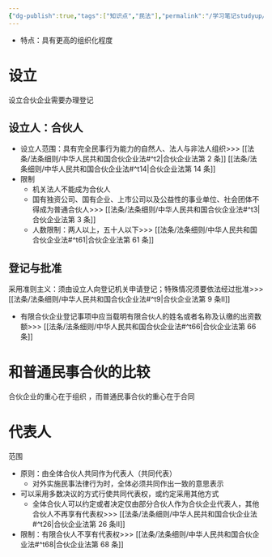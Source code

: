 ```yaml
---
{"dg-publish":true,"tags":["知识点","民法"],"permalink":"/学习笔记studyup/知识点cheese/合伙企业/","dgPassFrontmatter":true,"created":"2024-07-16T10:20:40.980+08:00","updated":"2024-10-27T18:32:31.598+08:00"}
---
```


- 特点：具有更高的组织化程度
# 设立
设立合伙企业需要办理登记
## 设立人：合伙人
- 设立人范围：具有完全民事行为能力的自然人、法人与非法人组织>>> [[法条/法条细则/中华人民共和国合伙企业法#^t2\|合伙企业法第 2 条]] [[法条/法条细则/中华人民共和国合伙企业法#^t14\|合伙企业法第 14 条]]
- 限制
	- 机关法人不能成为合伙人
	- 国有独资公司、国有企业、上市公司以及公益性的事业单位、社会团体不得成为普通合伙人>>> [[法条/法条细则/中华人民共和国合伙企业法#^t3\|合伙企业法第 3 条]]
	- 人数限制：两人以上，五十人以下>>> [[法条/法条细则/中华人民共和国合伙企业法#^t61\|合伙企业法第 61 条]]
## 登记与批准
采用准则主义：须由设立人向登记机关申请登记；特殊情况须要依法经过批准>>> [[法条/法条细则/中华人民共和国合伙企业法#^t9\|合伙企业法第 9 条Ⅱ]]
- 有限合伙企业登记事项中应当载明有限合伙人的姓名或者名称及认缴的出资数额>>> [[法条/法条细则/中华人民共和国合伙企业法#^t66\|合伙企业法第 66 条]]
# 和普通民事合伙的比较
合伙企业的重心在于组织 ，而普通民事合伙的重心在于合同

# 代表人
范围
- 原则：由全体合伙人共同作为代表人（共同代表）
	- 对外实施民事法律行为时，全体必须共同作出一致的意思表示
- 可以采用多数决议的方式行使共同代表权，或约定采用其他方式
	- 全体合伙人可以约定或者决定仅由部分合伙人作为合伙企业代表人，其他合伙人不再享有代表权>>> [[法条/法条细则/中华人民共和国合伙企业法#^t26\|合伙企业法第 26 条Ⅱ]]
- 限制：有限合伙人不享有代表权>>> [[法条/法条细则/中华人民共和国合伙企业法#^t68\|合伙企业法第 68 条]]